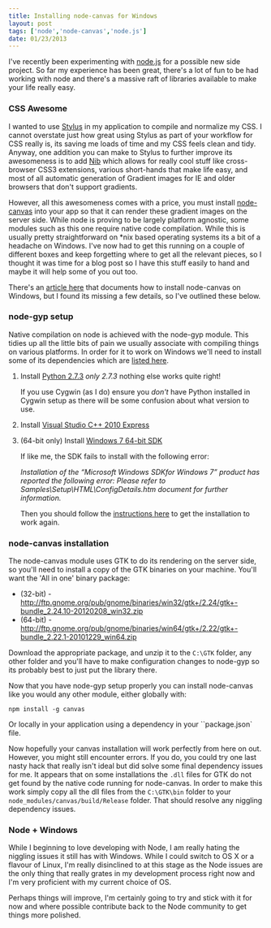 ```yaml
---
title: Installing node-canvas for Windows
layout: post
tags: ['node','node-canvas','node.js']
date: 01/23/2013
---
```

I've recently been experimenting with [node.js](http://nodejs.org) for a possible new side project. So far my experience has been great, there's a lot of fun to be had working with node and there's a massive raft of libraries available to make your life really easy.

### CSS Awesome
I wanted to use [Stylus](http://learnboost.github.com/stylus/) in my application to compile and normalize my CSS. I cannot overstate just how great using Stylus as part of your workflow for CSS really is, its saving me loads of time and my CSS feels clean and tidy. Anyway, one addition you can make to Stylus to further improve its awesomeness is to add [Nib](http://visionmedia.github.com/nib/) which allows for really cool stuff like cross-browser CSS3 extensions, various short-hands that make life easy, and most of all automatic generation of Gradient images for IE and older browsers that don't support gradients.

However, all this awesomeness comes with a price, you must install [node-canvas](https://github.com/learnboost/node-canvas) into your app so that it can render these gradient images on the server side. While node is proving to be largely platform agnostic, some modules such as this one require native code compilation. While this is usually pretty straightforward on *nix based operating systems its a bit of a headache on Windows. I've now had to get this running on a couple of different boxes and keep forgetting where to get all the relevant pieces, so I thought it was time for a blog post so I have this stuff easily to hand and maybe it will help some of you out too.

There's an [article here](https://github.com/LearnBoost/node-canvas/wiki/Installation---Windows) that documents how to install node-canvas on Windows, but I found its missing a few details, so I've outlined these below.

### node-gyp setup
Native compilation on node is achieved with the node-gyp module. This tidies up all the little bits of pain we usually associate with compiling things on various platforms. In order for it to work on Windows we'll need to install some of its dependencies which are [listed here](https://github.com/TooTallNate/node-gyp#installation).

1.	Install [Python 2.7.3](http://www.python.org/download/releases/2.7.3/#download)
	_only 2.7.3_ nothing else works quite right!

	If you use Cygwin (as I do) ensure you _don't_ have Python installed in Cygwin setup as there will be some confusion about what version to use.

2.	Install [Visual Studio C++ 2010 Express](http://go.microsoft.com/?linkid=9709949)

3.	(64-bit only) Install [Windows 7 64-bit SDK](http://www.microsoft.com/en-us/download/details.aspx?id=8279)

	If like me, the SDK fails to install with the following error:

	*Installation of the “Microsoft Windows SDKfor Windows 7” product has reported the following error: Please refer to Samples\Setup\HTML\ConfigDetails.htm document for further information.*

	Then you should follow the [instructions here](http://support.microsoft.com/kb/2717426) to get the installation to work again.

### node-canvas installation
The node-canvas module uses GTK to do its rendering on the server side, so you'll need to install a copy of the GTK binaries on your machine. You'll want the 'All in one' binary package:

* (32-bit) - http://ftp.gnome.org/pub/gnome/binaries/win32/gtk+/2.24/gtk+-bundle_2.24.10-20120208_win32.zip
* (64-bit) - http://ftp.gnome.org/pub/gnome/binaries/win64/gtk+/2.22/gtk+-bundle_2.22.1-20101229_win64.zip

Download the appropriate package, and unzip it to the `C:\GTK` folder, any other folder and you'll have to make configuration changes to node-gyp so its probably best to just put the library there.

Now that you have node-gyp setup properly you can install node-canvas like you would any other module, either globally with:

	npm install -g canvas

Or locally in your application using a dependency in your ``package.json` file.

Now hopefully your canvas installation will work perfectly from here on out. However, you might still encounter errors. If you do, you could try one last nasty hack that really isn't ideal but did solve some final dependency issues for me. It appears that on some installations the `.dll` files for GTK do not get found by the native code running for node-canvas. In order to make this work simply copy all the dll files from the `C:\GTK\bin` folder to your `node_modules/canvas/build/Release` folder. That should resolve any niggling dependency issues.

### Node + Windows
While I beginning to love developing with Node, I am really hating the niggling issues it still has with Windows. While I could switch to OS X or a flavour of Linux, I'm really disinclined to at this stage as the Node issues are the only thing that really grates in my development process right now and I'm very proficient with my current choice of OS.

Perhaps things will improve, I'm certainly going to try and stick with it for now and where possible contribute back to the Node community to get things more polished.